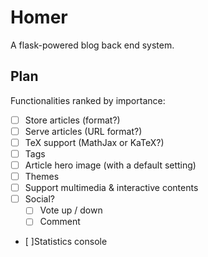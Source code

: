 # Homer

A flask-powered blog back end system.


## Plan

Functionalities ranked by importance:

- [ ] Store articles (format?)
- [ ] Serve articles (URL format?)
- [ ] TeX support (MathJax or KaTeX?)
- [ ] Tags
- [ ] Article hero image (with a default setting)
- [ ] Themes
- [ ] Support multimedia & interactive contents
- [ ] Social?
    - [ ] Vote up / down
    - [ ] Comment
- [ ]Statistics console
